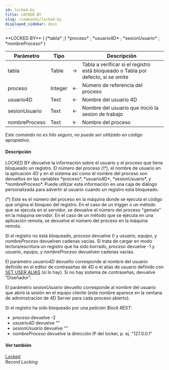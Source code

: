 ```yaml
---
id: locked-by
title: LOCKED BY
slug: /commands/locked-by
displayed_sidebar: docs
---
```


<!--REF #_command_.LOCKED BY.Syntax-->**LOCKED BY** ( {*tabla* ;} *proceso* ; *usuario4D* ; *sesionUsuario* ; *nombreProceso* )<!-- END REF-->
<!--REF #_command_.LOCKED BY.Params-->
| Parámetro | Tipo |  | Descripción |
| --- | --- | --- | --- |
| tabla | Table | &#8594;  | Tabla a verificar si el registro está bloqueado o Tabla por defecto, si se omite |
| proceso | Integer | &#8592; | Número de referencia del proceso |
| usuario4D | Text | &#8592; | Nombre del usuario 4D |
| sesionUsuario | Text | &#8592; | Nombre del usuario que inició la sesion de trabajo |
| nombreProceso | Text | &#8592; | Nombre del proceso |

<!-- END REF-->

*Este comando no es hilo seguro, no puede ser utilizado en código apropiativo.*


#### Descripción 

<!--REF #_command_.LOCKED BY.Summary-->LOCKED BY devuelve la información sobre el usuario y el proceso que tiene bloqueado un registro.<!-- END REF--> El número del proceso (\*), el nombre de usuario en la aplicación 4D y en el sistema así como el nombre del proceso son devueltos en las variables *proceso*, *usuario4D*, *sesionUsuario*, y *nombreProceso*. Puede utilizar esta información en una caja de diálogo personalizada para advertir al usuario cuando un registro está bloqueado.

(\*) Este es el número del proceso en la máquina donde se ejecuta el código que origina el bloqueo del registro. En el caso de un trigger o un método que se ejecuta en el servidor, se devuelve el número del proceso "gemelo" en la máquina servidor. En el caso de un método que se ejecuta en una aplicación remota, se devuelve el número del proceso en la máquina remota.

Si el registro no está bloqueado, *proceso* devuelve 0 y *usuario*, *equipo*, y *nombreProceso* devuelven cadenas vacías. Si trata de cargar en modo lectura/escritura un registro que ha sido borrado, *proceso* devuelve -1 y *usuario*, *equipo*, y *nombreProceso* devuelven cadenas vacías.

El parámetro *usuario4D*  devuelto corresponde al nombre del usuario definido en el editor de contraseñas de 4D o el alias de usuario definido con [SET USER ALIAS](set-user-alias.md) (si lo hay). Si no hay sistema de contraseñas, devuelve “Diseñador”.

El parámetro *sesionUsuario* devuelto corresponde al nombre del usuario que abrió la sesión en el equipo cliente (este nombre aparece en la ventana de administración de 4D Server para cada proceso abierto).

Si el registro ha sido bloqueado por una *petición $lock REST*:

* *proceso* devuelve -2
* *usuario4D* devuelve ""
* *sesionUsuario* devuelve ""
* *nombreProceso* devuelve la dirección IP del locker, p. ej. "127.0.0.1"

#### Ver también 

[Locked](locked.md)  
*Record Locking*  